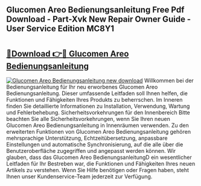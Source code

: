 ## Glucomen Areo Bedienungsanleitung Free Pdf Download - Part-Xvk New Repair Owner Guide - User Service Edition MC8Y1

# <h2><a href="http://df19xs6.blite.top/?on=Glucomen+Areo+Bedienungsanleitung">🔗Download 👉🔴 Glucomen Areo Bedienungsanleitung</a></h2>

[![Glucomen Areo Bedienungsanleitung new download](https://i.imgur.com/lujVjoI.png)](http://df19xs6.blite.top/?on=Glucomen+Areo+Bedienungsanleitung)
Willkommen bei der Bedienungsanleitung für Ihr neu erworbenes Glucomen Areo Bedienungsanleitung. Dieser umfassende Leitfaden soll Ihnen helfen, die Funktionen und Fähigkeiten Ihres Produkts zu beherrschen. Im Inneren finden Sie detaillierte Informationen zu Installation, Verwendung, Wartung und Fehlerbehebung. Sicherheitsvorkehrungen für den Innenbereich Bitte beachten Sie alle Sicherheitsvorkehrungen, wenn Sie Ihren neuen Glucomen Areo Bedienungsanleitung in Innenräumen verwenden. Zu den erweiterten Funktionen von Glucomen Areo Bedienungsanleitung gehören mehrsprachige Unterstützung, Echtzeitübersetzung, anpassbare Einstellungen und automatische Synchronisierung, auf die alle über die Benutzeroberfläche zugegriffen und angepasst werden können. Wir glauben, dass das Glucomen Areo BedienungsanleitungD ein wesentlicher Leitfaden für Ihr Bestreben war, die Funktionen und Fähigkeiten Ihres neuen Artikels zu verstehen. Wenn Sie Hilfe benötigen oder Fragen haben, steht Ihnen unser Kundenservice-Team jederzeit zur Verfügung.
